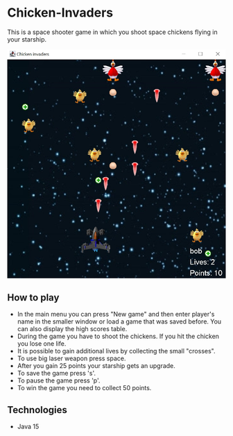 # Chicken-Invaders
This is a space shooter game in which you shoot space chickens flying in your starship.

![Game](./images/screenGame.jpg) 

## How to play
* In the main menu you can press "New game" and then enter player's name in the smaller window or load a game that was saved before. You can also display the high scores table.
* During the game you have to shoot the chickens. If you hit the chicken you lose one life.
* It is possible to gain additional lives by collecting the small "crosses".
* To use big laser weapon press space.
* After you gain 25 points your starship gets an upgrade.
* To save the game press 's'.
* To pause the game press 'p'.
* To win the game you need to collect 50 points.

## Technologies
* Java 15

